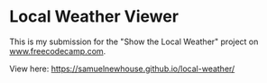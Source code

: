 # Local Weather Viewer

This is my submission for the "Show the Local Weather" project on www.freecodecamp.com.

View here: https://samuelnewhouse.github.io/local-weather/
